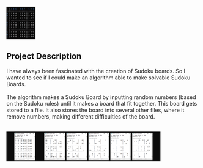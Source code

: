 <img src="https://github.com/Bsktrrl/Bsktrrl.github.io/blob/main/images/SudokuGenerator/Create.gif" width="15%"/><br>

## Project Description
I have always been fascinated with the creation of Sudoku boards.
So I wanted to see if I could make an algorithm able to make solvable Sudoku Boards.
<br>
<br>
The algorithm makes a Sudoku Board by inputting random numbers (based on the Sudoku rules) until it makes a board that fit together. This board gets stored to a file. It also stores the board into several other files, where it remove numbers, making different difficulties of the board.
<br>
<br>

<img src="https://github.com/Bsktrrl/Bsktrrl.github.io/blob/main/images/SudokuGenerator/Top.jpg" width="80%"/><br>
